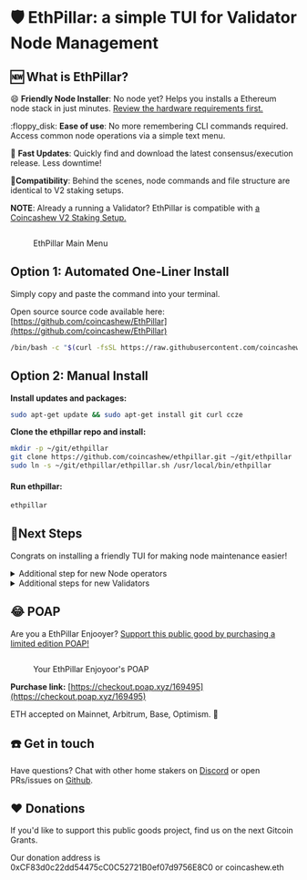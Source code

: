 # 🛡️ EthPillar: a simple TUI for Validator Node Management

## :new: What is EthPillar?

:smile: **Friendly Node Installer**: No node yet? Helps you installs a Ethereum node stack in just minutes. [Review the hardware requirements first.](https://www.coincashew.com/coins/overview-eth/guide-or-how-to-setup-a-validator-on-eth2-mainnet/part-i-installation/prerequisites)

:floppy\_disk: **Ease of use**: No more remembering CLI commands required. Access common node operations via a simple text menu.

:owl: **Fast Updates**: Quickly find and download the latest consensus/execution release. Less downtime!

:tada:**Compatibility**: Behind the scenes, node commands and file structure are identical to V2 staking setups.&#x20;

**NOTE**: Already a running a Validator? EthPillar is compatible with [a Coincashew V2 Staking Setup.](https://www.coincashew.com/coins/overview-eth/guide-or-how-to-setup-a-validator-on-eth2-mainnet)&#x20;

<figure><img src="https://1280931729-files.gitbook.io/~/files/v0/b/gitbook-x-prod.appspot.com/o/spaces%2F-M5KYnWuA6dS_nKYsmfV-887967055%2Fuploads%2F8Qdb4d5VGlCRQgiFqNBO%2Fethpillar.png?alt=media&token=d80174a1-c6ca-44e3-bb96-ff6094cb0d3a" alt=""><figcaption><p>EthPillar Main Menu</p></figcaption></figure>

## Option 1: Automated One-Liner Install

Simply copy and paste the command into your terminal.

Open source source code available here: [https://github.com/coincashew/EthPillar](https://github.com/coincashew/EthPillar)

```bash
/bin/bash -c "$(curl -fsSL https://raw.githubusercontent.com/coincashew/ethpillar/master/install.sh)"
```

## Option 2: Manual Install

**Install updates and packages:**

```bash
sudo apt-get update && sudo apt-get install git curl ccze
```

**Clone the ethpillar repo and install:**

```bash
mkdir -p ~/git/ethpillar
git clone https://github.com/coincashew/ethpillar.git ~/git/ethpillar
sudo ln -s ~/git/ethpillar/ethpillar.sh /usr/local/bin/ethpillar
```

#### Run ethpillar:

```bash
ethpillar
```

## :tada:Next Steps

Congrats on installing a friendly TUI for making node maintenance easier!

<details>

<summary>Additional step for new Node operators</summary>

Step 1: Configure your network, port forwarding and firewall. From the main guide, [click here for detailed network configuration](https://www.coincashew.com/coins/overview-eth/guide-or-how-to-setup-a-validator-on-eth2-mainnet/part-i-installation/step-2-configuring-node#network-configuration).

* Involves setting UFW defaults, opening SSH port, allowing consensus/execution p2p port traffic, enabling the UFW firewall, configuring port forwarding and installing fail2ban.

</details>

<details>

<summary>Additional steps for new Validators</summary>

**Step 1: Setup Validator Keys**

* Refer to the main guide's section on [setting up your validator keys.](https://www.coincashew.com/coins/overview-eth/guide-or-how-to-setup-a-validator-on-eth2-mainnet/part-i-installation/step-5-installing-validator/setting-up-validator-keys)

**Step 2: Import Validator Keys**

First, ensure your validator client is stopped.

```bash
sudo systemctl stop validator
```

The following command will import your validator keys.

Enter your **keystore password** to import accounts.

```bash
sudo /usr/local/bin/nimbus_beacon_node deposits import \
  --data-dir=/var/lib/nimbus_validator $HOME/staking-deposit-cli/validator_keys
```

WARNING: Do not import your validator keys into multiple validator clients and run them at the same time, or you might get slashed. If moving validators to a new setup or different validator client, ensure deletion of the previous validator keys before continuing.

Now you can verify the accounts were imported successfully by doing a directory listing.

```bash
sudo ls -l /var/lib/nimbus_validator/validators
```

You should see a folder named for each of your validator's pubkey.

Setup ownership permissions, including hardening the access to this directory.

```bash
sudo chown -R validator:validator /var/lib/nimbus_validator
sudo chmod -R 700 /var/lib/nimbus_validator
```

Finally, start your validator client.

```bash
sudo systemctl start validator
```

Check your logs to confirm that the validator clients are up and functioning.

```bash
sudo journalctl -fu validator | ccze
```

</details>

## :joy: POAP

Are you a EthPillar Enjooyer? [Support this public good by purchasing a limited edition POAP!](https://checkout.poap.xyz/169495)

<figure><img src="https://1280931729-files.gitbook.io/~/files/v0/b/gitbook-x-prod.appspot.com/o/spaces%2F-M5KYnWuA6dS_nKYsmfV-887967055%2Fuploads%2FT2zUNVSDv5VlDIbekFtZ%2F3adf69e9-fb1b-4665-8645-60d71dd01a7b.png?alt=media&token=97b0d882-61b0-4224-8f6b-66887f141c10" alt=""><figcaption><p>Your EthPillar Enjoyoor's POAP</p></figcaption></figure>

**Purchase link:** [https://checkout.poap.xyz/169495](https://checkout.poap.xyz/169495)

ETH accepted on Mainnet, Arbitrum, Base, Optimism. :pray:

## :telephone: Get in touch

Have questions? Chat with other home stakers on [Discord](https://discord.gg/w8Bx8W2HPW) or open PRs/issues on [Github](https://github.com/coincashew/ethpillar).

## :heart: Donations

If you'd like to support this public goods project, find us on the next Gitcoin Grants.

Our donation address is 0xCF83d0c22dd54475cC0C52721B0ef07d9756E8C0 or coincashew.eth
